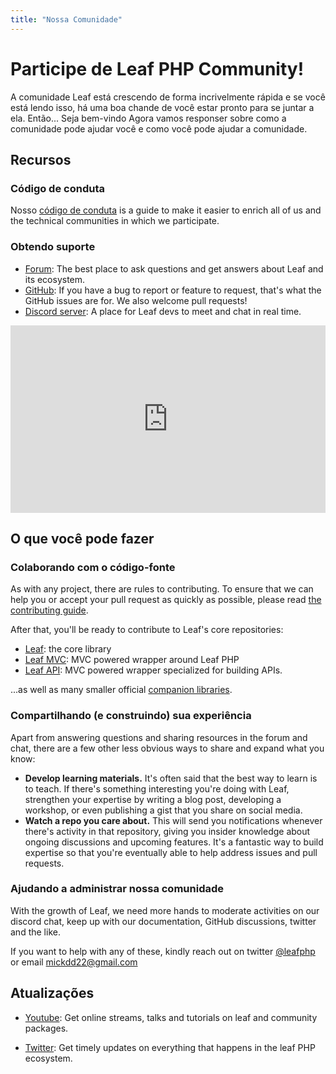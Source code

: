 ```yaml
---
title: "Nossa Comunidade"
---
```


# Participe de Leaf PHP Community!

A comunidade Leaf está crescendo de forma incrivelmente rápida e se você está lendo isso, há uma boa chande de você estar pronto para se juntar a ela. Então... Seja bem-vindo 
Agora vamos responser sobre como a comunidade pode ajudar você e como você pode ajudar a comunidade.

## Recursos

### Código de conduta

Nosso [código de conduta](/docs/) is a guide to make it easier to enrich all of us and the technical communities in which we participate.

### Obtendo suporte

- [Forum](https://github.com/leafsphp/leaf/discussions/37): The best place to ask questions and get answers about Leaf and its ecosystem.
- [GitHub](https://github.com/leafsphp/leaf): If you have a bug to report or feature to request, that's what the GitHub issues are for. We also welcome pull requests!
- [Discord server](https://discord.gg/Pkrm9NJPE3): A place for Leaf devs to meet and chat in real time.

<iframe src="https://discord.com/widget?id=891808595715436574&theme=dark" width="100%" height="300" allowtransparency="true" frameborder="0" sandbox="allow-popups allow-popups-to-escape-sandbox allow-same-origin allow-scripts"></iframe>

## O que você pode fazer

### Colaborando com o código-fonte

As with any project, there are rules to contributing. To ensure that we can help you or accept your pull request as quickly as possible, please read [the contributing guide](/community/contributing/).

After that, you'll be ready to contribute to Leaf's core repositories:

- [Leaf](https://github.com/leafsphp/leaf): the core library
- [Leaf MVC](https://github.com/leafsphp/leafMVC): MVC powered wrapper around Leaf PHP
- [Leaf API](https://github.com/leafsphp/leafAPI): MVC powered wrapper specialized for building APIs.

...as well as many smaller official [companion libraries](https://github.com/leafsphp).

### Compartilhando (e construindo) sua experiência

Apart from answering questions and sharing resources in the forum and chat, there are a few other less obvious ways to share and expand what you know:

- **Develop learning materials.** It's often said that the best way to learn is to teach. If there's something interesting you're doing with Leaf, strengthen your expertise by writing a blog post, developing a workshop, or even publishing a gist that you share on social media.
- **Watch a repo you care about.** This will send you notifications whenever there's activity in that repository, giving you insider knowledge about ongoing discussions and upcoming features. It's a fantastic way to build expertise so that you're eventually able to help address issues and pull requests.

### Ajudando a administrar nossa comunidade

With the growth of Leaf, we need more hands to moderate activities on our discord chat, keep up with our documentation, GitHub discussions, twitter and the like.

If you want to help with any of these, kindly reach out on twitter [@leafphp](https://twitter.com/leafphp) or email [mickdd22@gmail.com](mailto:mickdd22@gmail.com)

## Atualizações

- [Youtube](https://twitter.com/leafphp): Get online streams, talks and tutorials on leaf and community packages.

- [Twitter](https://twitter.com/leafphp): Get timely updates on everything that happens in the leaf PHP ecosystem.

<!-- <a class="twitter-timeline" href="https://twitter.com/leafphp?ref_src=twsrc%5Etfw">Tweets by leafphp</a> <script async src="https://platform.twitter.com/widgets.js" charset="utf-8"></script> -->
